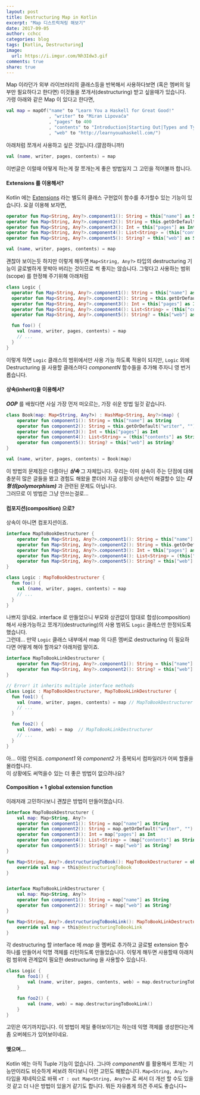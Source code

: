 ```yaml
---
layout: post
title: Destructuring Map in Kotlin
excerpt: "Map 디스트럭쳐링 해보기"
date: 2017-09-05
author: cchcc
categories: blog
tags: [Kotlin, Destructuring]
image:
  url: https://i.imgur.com/Nh3Idw3.gif
comments: true
share: true
---
```


Map 이라던가 외부 라이브러리의 클래스등을 반복해서 사용하다보면 (혹은 멤버의 일부만 필요하다고 한다면) 이것들을
쪼개서(destructuring) 받고 싶을때가 있습니다.  
가령 아래와 같은 Map 이 있다고 한다면,

```kotlin
val map = mapOf("name" to "Learn You a Haskell for Great Good!"
                , "writer" to "Miran Lipovača"
                , "pages" to 400
                , "contents" to "Introduction|Starting Out|Types and Typeclasses|Syntax in Functions"
                , "web" to "http://learnyouahaskell.com/")
```

아래처럼 쪼개서 사용하고 싶은 것입니다.(깔끔하니까!)

```kotlin
val (name, writer, pages, contents) = map
```

이번글은 이럴때 어떻게 하는게 잘 쪼개는게 좋은 방법일지 그 고민을 적어볼까 합니다.

#### Extensions 를 이용해서?

Kotlin 에는 [Extensions](https://kotlinlang.org/docs/reference/exceptions.html) 라는 별도의 클래스 구현없이 함수를 추가할수 있는 기능이 있습니다.
요걸 이용해 보자면,  

```kotlin
operator fun Map<String, Any?>.component1(): String = this["name"] as String
operator fun Map<String, Any?>.component2(): String = this.getOrDefault("writer", "") as String
operator fun Map<String, Any?>.component3(): Int = this["pages"] as Int
operator fun Map<String, Any?>.component4(): List<String> = (this["contents"] as String).split("|")
operator fun Map<String, Any?>.component5(): String? = this["web"] as String?

val (name, writer, pages, contents) = map
```

괜찮아 보이는듯 하지만 이렇게 해두면 `Map<String, Any?>` 타입의 destructuring 기능이 글로벌하게 못박아 버리는
것이므로 썩 좋지는 않습니다. 그렇다고 사용하는 범위(scope) 를 한정해 주기위해 아래처럼  

```kotlin
class Logic {
  operator fun Map<String, Any?>.component1(): String = this["name"] as String
  operator fun Map<String, Any?>.component2(): String = this.getOrDefault("writer", "") as String
  operator fun Map<String, Any?>.component3(): Int = this["pages"] as Int
  operator fun Map<String, Any?>.component4(): List<String> = (this["contents"] as String).split("|")
  operator fun Map<String, Any?>.component5(): String? = this["web"] as String?

  fun foo() {
    val (name, writer, pages, contents) = map
    // ...
  }
}
```

이렇게 하면 `Logic` 클래스의 범위에서만 사용 가능 하도록 적용이 되지만, `Logic` 외에 Destructuring 을 사용할 클래스마다
*componentN* 함수들을 추가해 주자니 영 번거롭습니다.  

#### 상속(inherit)을 이용해서?

***OOP*** 를 배웠다면 사실 가장 먼저 떠오르는, 가장 쉬운 방법 일것 같습니다.

```kotlin
class Book(map: Map<String, Any?>) : HashMap<String, Any?>(map) {
    operator fun component1(): String = this["name"] as String
    operator fun component2(): String = this.getOrDefault("writer", "") as String
    operator fun component3(): Int = this["pages"] as Int
    operator fun component4(): List<String> = (this["contents"] as String).split("|")
    operator fun component5(): String? = this["web"] as String?
}

val (name, writer, pages, contents) = Book(map)
```

이 방법의 문제점은 다름아닌 ***상속*** 그 자체입니다. 우리는 이미 상속이 주는 단점에 대해 충분히 많은 글들을 봤고
경험도 해왔을 뿐더러 지금 상황이 상속만이 해결할수 있는 ***다형성(polymorphism)*** 과 관련된 문제도 아닙니다.  
그러므로 이 방법은 그냥 안쓰는걸로...

#### 컴포지션(composition) 으로?

상속이 아니면 컴포지션이죠.

```kotlin
interface MapToBookDestructurer {
    operator fun Map<String, Any?>.component1(): String = this["name"] as String
    operator fun Map<String, Any?>.component2(): String = this.getOrDefault("writer", "") as String
    operator fun Map<String, Any?>.component3(): Int = this["pages"] as Int
    operator fun Map<String, Any?>.component4(): List<String> = (this["contents"] as String).split("|")
    operator fun Map<String, Any?>.component5(): String? = this["web"] as String?
}

class Logic : MapToBookDestructurer {
  fun foo() {
    val (name, writer, pages, contents) = map
    // ...
  }  
}
```

나쁘지 않네요. interface 로 만들었으니 부모와 상관없이 맘대로 합성(composition)해서 사용가능하고
쪼개기(destructuring)의 사용 범위도 `Logic` 클래스만 한정되도록 했습니다.  
그런데... 만약 `Logic` 클래스 내부에서 map 의 다른 멤버로 destructuring 이 필요하다면 어떻게 해야 할까요?
아래처럼 말이죠.

```kotlin
interface MapToBookLinkDestructurer {
    operator fun Map<String, Any?>.component1(): String = this["name"] as String
    operator fun Map<String, Any?>.component2(): String? = this["web"] as String?
}

// Error! it inherits multiple interface methods
class Logic : MapToBookDestructurer, MapToBookLinkDestructurer {
  fun foo1() {
    val (name, writer, pages, contents) = map // MapToBookDestructurer
    // ...
  }

  fun foo2() {
    val (name, web) = map  // MapToBookLinkDestructurer
    // ...
  }  
}
```

아... 이럼 안되죠. *component1* 와 *component2* 가 중복되서 컴파일러가 어찌 할줄을 몰라합니다.  
이 상황에도 써먹을수 있는 더 좋은 방법이 없으려나요?

#### Composition + 1 global extension function

이래저래 고민하다보니 괜찮은 방법이 만들어졌습니다.

```kotlin
interface MapToBookDestructurer {
    val map: Map<String, Any?>
    operator fun component1(): String = map["name"] as String
    operator fun component2(): String = map.getOrDefault("writer", "") as String
    operator fun component3(): Int = map["pages"] as Int
    operator fun component4(): List<String> = (map["contents"] as String).split("|")
    operator fun component5(): String? = map["web"] as String?
}

fun Map<String, Any?>.destructuringToBook(): MapToBookDestructurer = object : MapToBookDestructurer {
    override val map = this@destructuringToBook
}


interface MapToBookLinkDestructurer {
    val map: Map<String, Any?>
    operator fun component1(): String = map["name"] as String
    operator fun component2(): String? = map["web"] as String?
}

fun Map<String, Any?>.destructuringToBookLink(): MapToBookLinkDestructurer = object : MapToBookLinkDestructurer {
    override val map = this@destructuringToBookLink
}
```

각 destructuring 할 interface 에 *map* 을 멤버로 추가하고 글로벌 extension 함수 하나를 만들어서 익명 객체를 리턴하도록 만들었습니다.
이렇게 해두면 사용할때 아래처럼 범위에 관계없이 필요한 destructuring 을 사용할수 있습니다.

```kotlin
class Logic {
    fun foo1() {
        val (name, writer, pages, contents, web) = map.destructuringToBook()
    }

    fun foo2() {
        val (name, web) = map.destructuringToBookLink()
    }
}
```

고민은 여기까지입니다. 이 방법이 제일 좋아보이기는 하는데 익명 객체를 생성한다는게 좀 오버헤드가 있어보이네요.

#### 맺으며...
Kotlin 에는 아직 Tuple 기능이 없습니다. 그나마 *componentN* 를 활용해서 쪼개는 기능만이라도 비슷하게 써보려 하다보니
이런 고민도 해봤습니다. `Map<String, Any?>` 타입을 제네릭으로 바꿔 `<T : out Map<String, Any?>>` 로 써서 더 개선 할
수도 있을것 같고 더 나은 방법이 있을거 같기도 합니다.  뭐든 자유롭게 의견 주셔도 좋습니다~  
